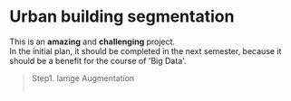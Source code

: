 # Urban building segmentation
This is an **amazing** and **challenging** project.<br>
In the initial plan, it should be completed in the next semester, because it should be a benefit for the course of 'Big Data'.<br>
> <font colour=#F0F8FF>Step1. Iamge Augmentation</font><br>
&ensp;&ensp;&ensp;&ensp;

